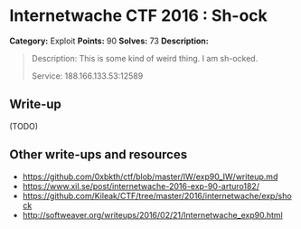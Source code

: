 # Internetwache CTF 2016 : Sh-ock

**Category:** Exploit
**Points:** 90
**Solves:** 73
**Description:**

> Description: This is some kind of weird thing. I am sh-ocked.
>
>
> Service: 188.166.133.53:12589


## Write-up

(TODO)

## Other write-ups and resources

* <https://github.com/0xbkth/ctf/blob/master/IW/exp90_IW/writeup.md>
* <https://www.xil.se/post/internetwache-2016-exp-90-arturo182/>
* <https://github.com/Kileak/CTF/tree/master/2016/internetwache/exp/shock>
* <http://softweaver.org/writeups/2016/02/21/Internetwache_exp90.html>
